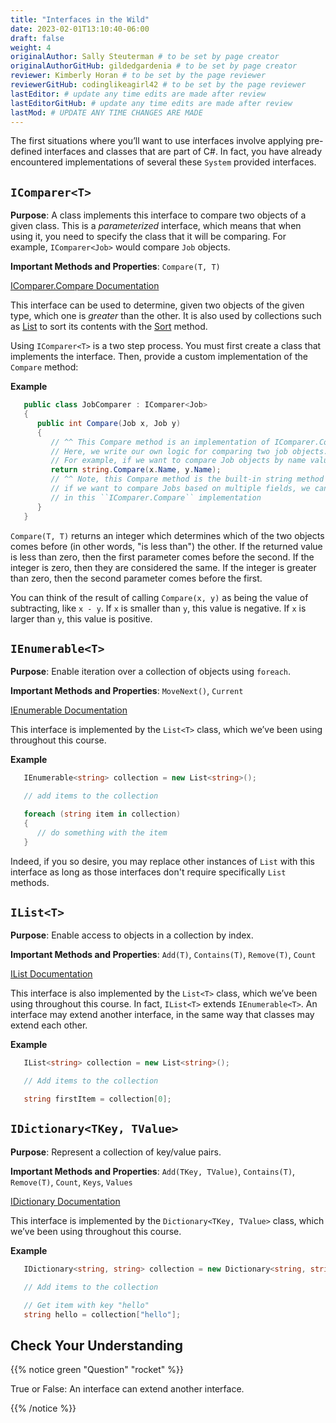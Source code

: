 ```yaml
---
title: "Interfaces in the Wild"
date: 2023-02-01T13:10:40-06:00
draft: false
weight: 4
originalAuthor: Sally Steuterman # to be set by page creator
originalAuthorGitHub: gildedgardenia # to be set by page creator
reviewer: Kimberly Horan # to be set by the page reviewer
reviewerGitHub: codinglikeagirl42 # to be set by the page reviewer
lastEditor: # update any time edits are made after review
lastEditorGitHub: # update any time edits are made after review
lastMod: # UPDATE ANY TIME CHANGES ARE MADE
---
```


The first situations where you’ll want to use interfaces involve applying pre-defined interfaces 
and classes that are part of C#. In fact, you have already encountered implementations of several these 
`System` provided interfaces. 

## `IComparer<T>`

**Purpose**: A class implements this interface to compare two objects of a given class. This is 
a *parameterized* interface, which means that when using it, you need to specify the class that 
it will be comparing. For example, `IComparer<Job>` would compare `Job` objects.

**Important Methods and Properties**: `Compare(T, T)`

[IComparer.Compare Documentation](https://msdn.microsoft.com/en-us/library/system.collections.icomparer.compare(v=vs.110).aspx)

This interface can be used to determine, given two objects of the given
type, which one is *greater* than the other. It is also used by
collections such as
[List](https://msdn.microsoft.com/en-us/library/6sh2ey19(v=vs.110).aspx)
to sort its contents with the
[Sort](https://msdn.microsoft.com/en-us/library/234b841s(v=vs.110).aspx)
method.

Using `IComparer<T>` is a two step process. You must first create a class that implements the interface. 
Then, provide a custom implementation of the `Compare` method:

**Example**

```csharp {linenos = table}
   public class JobComparer : IComparer<Job>
   {
      public int Compare(Job x, Job y)
      {
         // ^^ This Compare method is an implementation of IComparer.Compare
         // Here, we write our own logic for comparing two job objects.
         // For example, if we want to compare Job objects by name values, we'd write:
         return string.Compare(x.Name, y.Name);
         // ^^ Note, this Compare method is the built-in string method
         // if we want to compare Jobs based on multiple fields, we can do so by expanding the custom logic
         // in this ``IComparer.Compare`` implementation
      }
   }
```

`Compare(T, T)` returns an integer which determines which of the two objects comes before (in other 
words, "is less than") the other. If the returned value is less than zero, then the first parameter 
comes before the second. If the integer is zero, then they are considered the same. If the integer is 
greater than zero, then the second parameter comes before the first. 

You can think of the result of calling `Compare(x, y)` as being the value of subtracting, like 
`x - y`. If `x` is smaller than `y`, this value is negative. If `x` is larger than `y`, 
this value is positive.

## `IEnumerable<T>`

**Purpose**: Enable iteration over a collection of objects using
`foreach`.

**Important Methods and Properties**: `MoveNext()`, `Current`

[IEnumerable Documentation](https://msdn.microsoft.com/en-us/library/9eekhta0(v=vs.110).aspx)

This interface is implemented by the `List<T>` class, which we’ve been
using throughout this course.

**Example**

```csharp {linenos = table}
   IEnumerable<string> collection = new List<string>();

   // add items to the collection

   foreach (string item in collection) 
   {
      // do something with the item
   }
```

Indeed, if you so desire, you may replace other instances of `List` with this interface as long as those
interfaces don't require specifically `List` methods.

## `IList<T>`

**Purpose**: Enable access to objects in a collection by index.

**Important Methods and Properties**: `Add(T)`, `Contains(T)`,
`Remove(T)`, `Count`

[IList Documentation](https://msdn.microsoft.com/en-us/library/5y536ey6(v=vs.110).aspx)

This interface is also implemented by the `List<T>` class, which we’ve
been using throughout this course. In fact, `IList<T>` extends
`IEnumerable<T>`. An interface may extend another interface, in the
same way that classes may extend each other.

**Example**

```csharp {linenos = table}
   IList<string> collection = new List<string>();

   // Add items to the collection

   string firstItem = collection[0];
```

## `IDictionary<TKey, TValue>`

**Purpose**: Represent a collection of key/value pairs.

**Important Methods and Properties**: `Add(TKey, TValue)`,
`Contains(T)`, `Remove(T)`, `Count`, `Keys`, `Values`

[IDictionary Documentation](https://msdn.microsoft.com/en-us/library/s4ys34ea(v=vs.110).aspx)

This interface is implemented by the `Dictionary<TKey, TValue>` class,
which we’ve been using throughout this course.

**Example**

```csharp {linenos = table}
   IDictionary<string, string> collection = new Dictionary<string, string>();

   // Add items to the collection

   // Get item with key "hello"
   string hello = collection["hello"];
```

## Check Your Understanding

{{% notice green "Question" "rocket" %}}

   True or False: An interface can extend another interface.

{{% /notice %}}

<!-- True -->